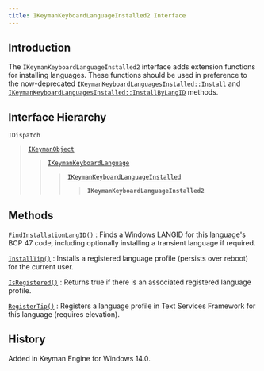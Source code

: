 ```yaml
---
title: IKeymanKeyboardLanguageInstalled2 Interface
---
```


## Introduction

The `IKeymanKeyboardLanguageInstalled2` interface adds extension
functions for installing languages. These functions should be used in
preference to the now-deprecated
[`IKeymanKeyboardLanguagesInstalled::Install`](../IKeymanKeyboardLanguagesInstalled/Install)
and
[`IKeymanKeyboardLanguagesInstalled::InstallByLangID`](../IKeymanKeyboardLanguagesInstalled/InstallByLangID)
methods.

## Interface Hierarchy

`IDispatch`  

> [`IKeymanObject`](../IKeymanObject)  
>
> > [`IKeymanKeyboardLanguage`](../IKeymanKeyboardLanguage)  
> >
> > > [`IKeymanKeyboardLanguageInstalled`](../IKeymanKeyboardLanguageInstalled)  
> > >
> > > > **`IKeymanKeyboardLanguageInstalled2`**  

## Methods

[`FindInstallationLangID()`](FindInstallationLangID)
:   Finds a Windows LANGID for this language's BCP 47 code, including
    optionally installing a transient language if required.

[`InstallTip()`](InstallTip)
:   Installs a registered language profile (persists over reboot) for
    the current user.

[`IsRegistered()`](IsRegistered)
:   Returns true if there is an associated registered language profile.

[`RegisterTip()`](RegisterTip)
:   Registers a language profile in Text Services Framework for this
    language (requires elevation).

## History

Added in Keyman Engine for Windows 14.0.
